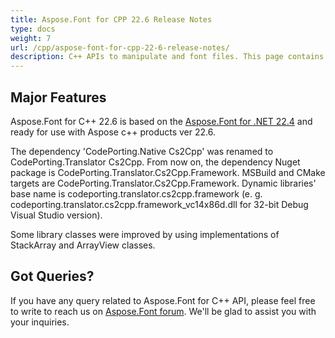 ```yaml
---
title: Aspose.Font for CPP 22.6 Release Notes
type: docs
weight: 7
url: /cpp/aspose-font-for-cpp-22-6-release-notes/
description: C++ APIs to manipulate and font files. This page contains new Aspose.Font for C++ features, enhancement, and bug fixes in 2023, version 22.6.
---
```


## Major Features

Aspose.Font for C++ 22.6  is based on the [Aspose.Font for .NET 22.4](/font/net/aspose-font-for-net-22-4-release-notes/) and ready for use with Aspose c++ products ver 22.6.

The dependency 'CodePorting.Native Cs2Cpp' was renamed to CodePorting.Translator Cs2Cpp. From now on, the dependency Nuget package is CodePorting.Translator.Cs2Cpp.Framework. MSBuild and CMake targets are CodePorting.Translator.Cs2Cpp.Framework. Dynamic libraries' base name is codeporting.translator.cs2cpp.framework (e. g. codeporting.translator.cs2cpp.framework_vc14x86d.dll for 32-bit Debug Visual Studio version).

Some library classes were improved by using implementations of StackArray and ArrayView classes.

## Got Queries?
If you have any query related to Aspose.Font for C++ API, please feel free to write to reach us on [Aspose.Font forum](https://forum.aspose.com/c/font/). We'll be glad to assist you with your inquiries.
